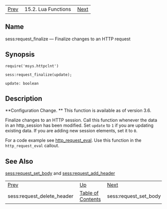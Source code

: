 |     |     |     |
| --- | --- | --- |
| [Prev](lua.ref.sess_request_delete_header)  | 15.2. Lua Functions |  [Next](lua.ref.sess_request_set_body.php) |

<a name="lua.ref.sess_request_finalize"></a>
## Name

sess:request_finalize — Finalize changes to an HTTP request

<a name="idp23744064"></a>
## Synopsis

`require('msys.httpclnt')`

`sess:request_finalize(update);`

`update: boolean`<a name="idp23747456"></a>
## Description

**Configuration Change. ** This function is available as of version 3.6.

Finalize changes to an HTTP session. Call this function whenever the data in an http_session has been modified. Set `update` to `1` if you are updating existing data. If you are adding new session elements, set it to `0`.

For a code example see [http_request_eval](https://support.messagesystems.com/docs/web-push/push.http_request_eval). Use this function in the `http_request_eval` callout.

<a name="idp23754496"></a>
## See Also

[sess:request_set_body](lua.ref.sess_request_set_body "sess:request_set_body") and [sess:request_add_header](lua.ref.sess_request_add_header.php "sess:request_add_header")

|     |     |     |
| --- | --- | --- |
| [Prev](lua.ref.sess_request_delete_header)  | [Up](lua.function.details.php) |  [Next](lua.ref.sess_request_set_body.php) |
| sess:request_delete_header  | [Table of Contents](index) |  sess:request_set_body |

